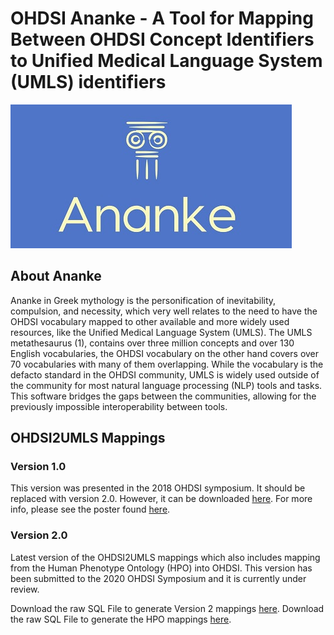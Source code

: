 # OHDSI Ananke - A Tool for Mapping Between OHDSI Concept Identifiers to Unified Medical Language System (UMLS) identifiers
![Alt text](www/ananke_logo_s.jpg?raw=true "Ananke Logo")
## About Ananke
Ananke in Greek mythology is the personification of inevitability, compulsion, and necessity, which very well relates to the need to have the OHDSI vocabulary mapped to other available and more widely used resources, like the Unified Medical Language System (UMLS). The UMLS metathesaurus (1), contains over three million concepts and over 130 English vocabularies, the OHDSI vocabulary on the other hand covers over 70 vocabularies with many of them overlapping. While the vocabulary is the defacto standard in the OHDSI community, UMLS is widely used outside of the community for most natural language processing (NLP) tools and tasks. This software  bridges the gaps between the communities, allowing for the previously impossible interoperability between tools.

## OHDSI2UMLS Mappings

### Version 1.0
This version was presented in the 2018 OHDSI symposium. It should be replaced with version 2.0. However, it can be downloaded [here](source_queries/cui2ohdsi_concept_idv1.1.sql).
For more info, please see the poster found [here](materials/Juan-Banda_Ananke-UMLS2OHDSI_2018symposium_poster.pdf).

### Version 2.0
Latest version of the OHDSI2UMLS mappings which also includes mapping from the Human Phenotype Ontology (HPO) into OHDSI.
This version has been submitted to the 2020 OHDSI Symposium and it is currently under review.

Download the raw SQL File to generate Version 2 mappings [here](source_queries/cui2ohdsi_concept_idv2.0.sql).
Download the raw SQL File to generate the HPO mappings [here](source_queries/HPO2OMOP_v1.0.sql).
